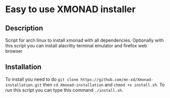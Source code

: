 # Easy to use XMONAD installer

## Description
Script for arch linux to install xmonad with all dependencies. Optionally with this script you can install alacritty terminal emulator and firefox web browser

## Installation
To install you need to do `git clone https://github.com/mn-xd/Xmonad-installation.git` then  `cd Xmonad-installation` and `chmod +x install.sh`.
To run this script you can type this command `./install.sh`.
